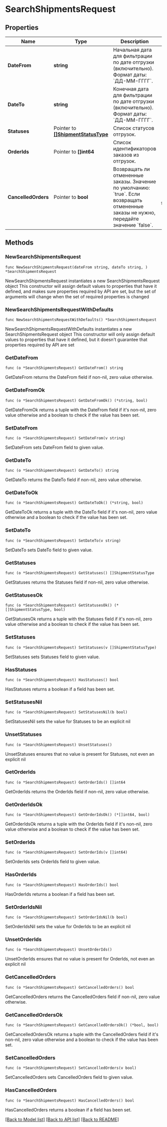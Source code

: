 # SearchShipmentsRequest

## Properties

Name | Type | Description | Notes
------------ | ------------- | ------------- | -------------
**DateFrom** | **string** | Начальная дата для фильтрации по дате отгрузки (включительно).  Формат даты: &#x60;ДД-ММ-ГГГГ&#x60;.  | 
**DateTo** | **string** | Конечная дата для фильтрации по дате отгрузки (включительно).  Формат даты: &#x60;ДД-ММ-ГГГГ&#x60;.  | 
**Statuses** | Pointer to [**[]ShipmentStatusType**](ShipmentStatusType.md) | Список статусов отгрузок. | [optional] 
**OrderIds** | Pointer to **[]int64** | Список идентификаторов заказов из отгрузок. | [optional] 
**CancelledOrders** | Pointer to **bool** | Возвращать ли отмененные заказы.  Значение по умолчанию: &#x60;true&#x60;. Если возвращать отмененные заказы не нужно, передайте значение &#x60;false&#x60;.  | [optional] [default to true]

## Methods

### NewSearchShipmentsRequest

`func NewSearchShipmentsRequest(dateFrom string, dateTo string, ) *SearchShipmentsRequest`

NewSearchShipmentsRequest instantiates a new SearchShipmentsRequest object
This constructor will assign default values to properties that have it defined,
and makes sure properties required by API are set, but the set of arguments
will change when the set of required properties is changed

### NewSearchShipmentsRequestWithDefaults

`func NewSearchShipmentsRequestWithDefaults() *SearchShipmentsRequest`

NewSearchShipmentsRequestWithDefaults instantiates a new SearchShipmentsRequest object
This constructor will only assign default values to properties that have it defined,
but it doesn't guarantee that properties required by API are set

### GetDateFrom

`func (o *SearchShipmentsRequest) GetDateFrom() string`

GetDateFrom returns the DateFrom field if non-nil, zero value otherwise.

### GetDateFromOk

`func (o *SearchShipmentsRequest) GetDateFromOk() (*string, bool)`

GetDateFromOk returns a tuple with the DateFrom field if it's non-nil, zero value otherwise
and a boolean to check if the value has been set.

### SetDateFrom

`func (o *SearchShipmentsRequest) SetDateFrom(v string)`

SetDateFrom sets DateFrom field to given value.


### GetDateTo

`func (o *SearchShipmentsRequest) GetDateTo() string`

GetDateTo returns the DateTo field if non-nil, zero value otherwise.

### GetDateToOk

`func (o *SearchShipmentsRequest) GetDateToOk() (*string, bool)`

GetDateToOk returns a tuple with the DateTo field if it's non-nil, zero value otherwise
and a boolean to check if the value has been set.

### SetDateTo

`func (o *SearchShipmentsRequest) SetDateTo(v string)`

SetDateTo sets DateTo field to given value.


### GetStatuses

`func (o *SearchShipmentsRequest) GetStatuses() []ShipmentStatusType`

GetStatuses returns the Statuses field if non-nil, zero value otherwise.

### GetStatusesOk

`func (o *SearchShipmentsRequest) GetStatusesOk() (*[]ShipmentStatusType, bool)`

GetStatusesOk returns a tuple with the Statuses field if it's non-nil, zero value otherwise
and a boolean to check if the value has been set.

### SetStatuses

`func (o *SearchShipmentsRequest) SetStatuses(v []ShipmentStatusType)`

SetStatuses sets Statuses field to given value.

### HasStatuses

`func (o *SearchShipmentsRequest) HasStatuses() bool`

HasStatuses returns a boolean if a field has been set.

### SetStatusesNil

`func (o *SearchShipmentsRequest) SetStatusesNil(b bool)`

 SetStatusesNil sets the value for Statuses to be an explicit nil

### UnsetStatuses
`func (o *SearchShipmentsRequest) UnsetStatuses()`

UnsetStatuses ensures that no value is present for Statuses, not even an explicit nil
### GetOrderIds

`func (o *SearchShipmentsRequest) GetOrderIds() []int64`

GetOrderIds returns the OrderIds field if non-nil, zero value otherwise.

### GetOrderIdsOk

`func (o *SearchShipmentsRequest) GetOrderIdsOk() (*[]int64, bool)`

GetOrderIdsOk returns a tuple with the OrderIds field if it's non-nil, zero value otherwise
and a boolean to check if the value has been set.

### SetOrderIds

`func (o *SearchShipmentsRequest) SetOrderIds(v []int64)`

SetOrderIds sets OrderIds field to given value.

### HasOrderIds

`func (o *SearchShipmentsRequest) HasOrderIds() bool`

HasOrderIds returns a boolean if a field has been set.

### SetOrderIdsNil

`func (o *SearchShipmentsRequest) SetOrderIdsNil(b bool)`

 SetOrderIdsNil sets the value for OrderIds to be an explicit nil

### UnsetOrderIds
`func (o *SearchShipmentsRequest) UnsetOrderIds()`

UnsetOrderIds ensures that no value is present for OrderIds, not even an explicit nil
### GetCancelledOrders

`func (o *SearchShipmentsRequest) GetCancelledOrders() bool`

GetCancelledOrders returns the CancelledOrders field if non-nil, zero value otherwise.

### GetCancelledOrdersOk

`func (o *SearchShipmentsRequest) GetCancelledOrdersOk() (*bool, bool)`

GetCancelledOrdersOk returns a tuple with the CancelledOrders field if it's non-nil, zero value otherwise
and a boolean to check if the value has been set.

### SetCancelledOrders

`func (o *SearchShipmentsRequest) SetCancelledOrders(v bool)`

SetCancelledOrders sets CancelledOrders field to given value.

### HasCancelledOrders

`func (o *SearchShipmentsRequest) HasCancelledOrders() bool`

HasCancelledOrders returns a boolean if a field has been set.


[[Back to Model list]](../README.md#documentation-for-models) [[Back to API list]](../README.md#documentation-for-api-endpoints) [[Back to README]](../README.md)


